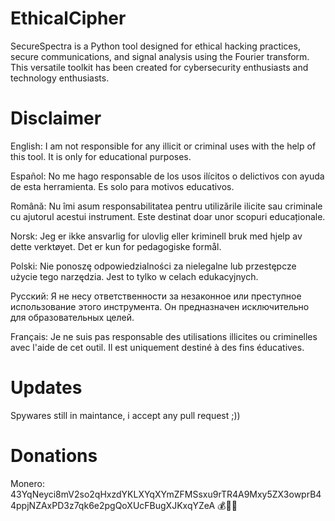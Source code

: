 # EthicalCipher

SecureSpectra is a Python tool designed for ethical hacking practices, secure communications, and signal analysis using the Fourier transform. This versatile toolkit has been created for cybersecurity enthusiasts and technology enthusiasts.

# Disclaimer
English: I am not responsible for any illicit or criminal uses with the help of this tool. It is only 
for educational purposes.

Español: No me hago responsable de los usos ilícitos o delictivos con ayuda de esta herramienta. Es solo para motivos educativos.

Română: Nu îmi asum responsabilitatea pentru utilizările ilicite sau criminale cu ajutorul acestui instrument. Este destinat doar unor scopuri educaționale.

Norsk: Jeg er ikke ansvarlig for ulovlig eller kriminell bruk med hjelp av dette verktøyet. Det er kun for pedagogiske formål.

Polski: Nie ponoszę odpowiedzialności za nielegalne lub przestępcze użycie tego narzędzia. Jest to tylko w celach edukacyjnych.

Русский: Я не несу ответственности за незаконное или преступное использование этого инструмента. Он предназначен исключительно для образовательных целей.

Français: Je ne suis pas responsable des utilisations illicites ou criminelles avec l'aide de cet outil. Il est uniquement destiné à des fins éducatives.

# Updates
Spywares still in maintance, i accept any pull request ;))


# Donations
Monero: 43YqNeyci8mV2so2qHxzdYKLXYqXYmZFMSsxu9rTR4A9Mxy5ZX3owprB44ppjNZAxPD3z7qk6e2pgQoXUcFBugXJKxqYZeA 💰💸💸
